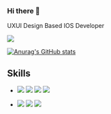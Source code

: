 ### Hi there 👋
UXUI Design Based IOS Developer 

<a href="https://seosieve.notion.site/Sieve-Development-Note-15b1537eabf843e09dc096600d8614f6?pvs=4/"><img src="https://img.shields.io/badge/Notion-000000?style=flat-square&logo=notion&logoColor=white&link={www.google.com}"/></a>

[![Anurag's GitHub stats](https://github-readme-stats.vercel.app/api?username=seosieve&show_icons=true&theme=github_dark)](https://github.com/anuraghazra/github-readme-stats)

## Skills
- <img src="https://img.shields.io/badge/swift-F05138?style=flat-square&logo=swift&logoColor=white"/> <img src="https://img.shields.io/badge/ReactiveX-B7178C?style=flat-square&logo=ReactiveX&logoColor=white"/> <img src="https://img.shields.io/badge/UIkit-2396F3?style=flat-square&logo=UIkit&logoColor=white"/> <img src="https://img.shields.io/badge/Firebase-039BE5?style=flat-square&logo=Firebase&logoColor=white"/>

- <img src="https://img.shields.io/badge/Figma-F24E1E?style=flat-square&logo=figma&logoColor=white"/> <img src="https://img.shields.io/badge/blender-%23F5792A.svg?style=flat-square&logo=blender&logoColor=white"/> <img src="https://img.shields.io/badge/unrealengine-%23313131.svg?style=flat-square&logo=unrealengine&logoColor=white"/>
